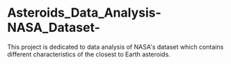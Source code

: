 # Asteroids_Data_Analysis-NASA_Dataset-

This project is dedicated to data analysis of NASA's dataset which contains different characteristics of the closest to Earth asteroids.
